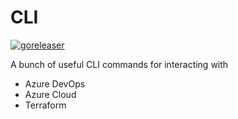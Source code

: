 # CLI
[![goreleaser](https://github.com/Jaxwood/cli/actions/workflows/go.yml/badge.svg)](https://github.com/Jaxwood/cli/actions/workflows/go.yml)

A bunch of useful CLI commands for interacting with

- Azure DevOps
- Azure Cloud
- Terraform
